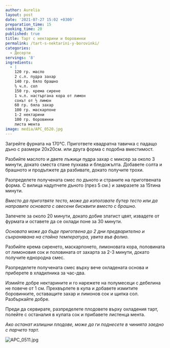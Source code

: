 ```yaml
---
author: Aurelia
layout: post
date: '2021-07-27 15:02 +0300'
preparation_time: 15
cooking_time: 20
published: true
title: Тарт с нектарини и боровинки
permalink: /tart-s-nektarini-y-borovinki/
categories:
  - Десерти
servings: '8'
ingredients:
  - |
    120 гр. масло
    2 с.л. пудра захар
    140 гр. бяло брашно
    ½ ч.л. сол
    150 гр. крема сирене
    1 ч.л. настъргана кора от лимон
    сокът от ½ лимон
    60 гр. бяла захар
    100 гр. маскарпоне
    1-2 нектарини
    100 гр. боровинки
    листа мента
image: media/APC_0520.jpg
---
```

Загрейте фурната на 170°С. Пригответе квадратна тавичка с падащо дъно с размери 20х20см. или друга форма с подобна вместимост.

Разбийте маслото и двете лъжици пудра захар с миксер за около 3 минути, докато сместа стане пухкава и бледожълта. Добавете солта и брашното и продължете да разбивате, докато получите трохи. 

Разпределете получената смес по дъното и страните на приготвената форма. С вилица надупчете дъното (през 5 см.)  и замразете за 15тина минути.

_Вместо да приготвяте тесто, може да използвате бутер тесто или да направите основата с овесени бисквити вместо с брашно._

Запечете за около 20 минути, докато добие златист цвят, извадете от фурмата и оставете да се охлади поне за 30 минути. 

_Основата може да бъде приготвена до 2 дни предварително и съхранявана на стайна температура, увита във фолио._

Разбийте крема сиренето, маскарпонето, лимоновата кора, половината от лимоновия сок и половината от захарта за 2-3 минути, докато получите еднородна смес.

Разпределете получената смес върху вече охладената основа и приберете в хладилника за час-два.

Измийте добре нектарините и го нарежете на полумесеци с дебелина не повече от 1 см. Прехвърлете в купа и добавете измитите боровинките, оставащите захар и лимонов сок и щипка сол. Разбъркайте добре.

Преди да сервирате, разпределете плодовете върху охладения тарт, полейте с останалия в купата сок и прибавете листенца мента.

_Ако останат излишни плодове, може да ги поднесете в чинията заедно с парчето тарт._

![APC_0511.jpg]({{site.baseurl}}/media/APC_0511.jpg)
